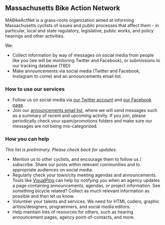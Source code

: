 ## Massachusetts Bike Action Network

MABikeActNet is a grass-roots organization aimed at informing Massachusetts cyclists of issues and public processes that affect them - in particular, local and state regulatory, legislative, public works, and policy hearings and other activities.

We:

- Collect information by way of messages on social media from people like you (we will be monitoring Twitter and Facebook), or submissions to our tracking database (TBD)
- Make announcements via social media (Twitter and Facebook; Instagram to come) and an announcements email list.


### How to use our services

- Follow us on social media via [our Twitter account](https://twitter.com/MABikeActNet) and [our Facebook page](https://www.facebook.com/MABikeActNet/).
- Join our [announcements email list](https://groups.google.com/forum/#!forum/mabikeactnet), where we will send messages such as a summary of recent and upcoming activity. If you join, please periodically check your spam/promotions folders and make sure our messages are not being mis-categorized.

### How you can help

_This list is preliminary. Please check back for updates._

- Mention us to other cyclists, and encourage them to follow us / subscribe. Share our posts within relevant communities and to appropriate audiences on social media.
- Regularly check your town/city meeting agendas and announcements. Tools like [VisualPing](https://visualping.io/) can help by notifying you when an agency updates a page containing announcements, agendas, or project information. See something bicycle related? Collect as much relevant information as possible and then let us know.
- Volunteer your talents and services. We need for HTML coders, graphic artists/designers, programmers, and social media editors.
- Help maintain lists of resources for others, such as hearing announcement pages, agency point-of-contacts, and more.
